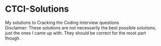 # CTCI-Solutions
My solutions to Cracking the Coding Interview questions</br>
Disclaimer: These solutions are not necessarily the best possible solutions, just the ones I came up with. They should be correct for the most part though.

